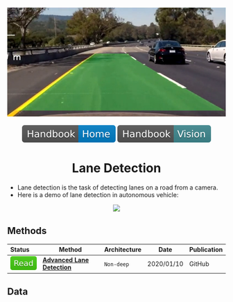 <div align="center">
<img width="800" src="data/lane_detection.png">
<br><br>
<div>
	<a href="https://github.com/phlong3105/one/blob/master/handbook/README.md"><img src="../../data/badge/handbook_home.svg"></a>
	<a href="https://github.com/phlong3105/one/blob/master/handbook/vision/README.md"><img src="../../data/badge/handbook_vision.svg"></a>
</div>

Lane Detection
=============================

</div>

- Lane detection is the task of detecting lanes on a road from a camera.
- Here is a demo of lane detection in autonomous vehicle:
<div align="center">
	<img height="200" src="data/lane_detection.gif">
</div>


## Methods

| Status                                | Method                                                    | Architecture | Date       | Publication |
|:--------------------------------------|-----------------------------------------------------------|--------------|------------|-------------|
| <img src="../../data/badge/read.svg"> | [**Advanced Lane Detection**](advanced_lane_detection.md) | `Non-deep`   | 2020/01/10 | GitHub      |


## Data

